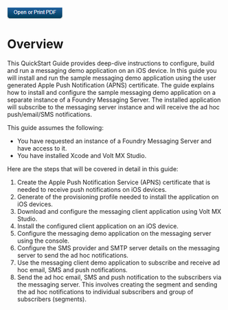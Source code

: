                            

[![](Resources/Images/pdf.png)](http://docs.voltmx.com/8_x_PDFs/messaging/voltmx_foundry_engagement_services_quick_start_guide_build_sample_app_apple_ios.pdf "VoltMX Foundry Engagement Services Quick Start Guide – Building a Sample App – Apple iOS")

Overview
========

This QuickStart Guide provides deep-dive instructions to configure, build and run a messaging demo application on an iOS device. In this guide you will install and run the sample messaging demo application using the user generated Apple Push Notification (APNS) certificate. The guide explains how to install and configure the sample messaging demo application on a separate instance of a Foundry Messaging Server. The installed application will subscribe to the messaging server instance and will receive the ad hoc push/email/SMS notifications.

This guide assumes the following:

*   You have requested an instance of a Foundry Messaging Server and have access to it.
*   You have installed Xcode and Volt MX Studio.

Here are the steps that will be covered in detail in this guide:

1.  Create the Apple Push Notification Service (APNS) certificate that is needed to receive push notifications on iOS devices.
2.  Generate of the provisioning profile needed to install the application on iOS devices.
3.  Download and configure the messaging client application using Volt MX Studio. 
4.  Install the configured client application on an iOS device.
5.  Configure the messaging demo application on the messaging server using the console.
6.  Configure the SMS provider and SMTP server details on the messaging server to send the ad hoc notifications.
7.  Use the messaging client demo application to subscribe and receive ad hoc email, SMS and push notifications.
8.  Send the ad hoc email, SMS and push notification to the subscribers via the messaging server. This involves creating the segment and sending the ad hoc notifications to individual subscribers and group of subscribers (segments).
